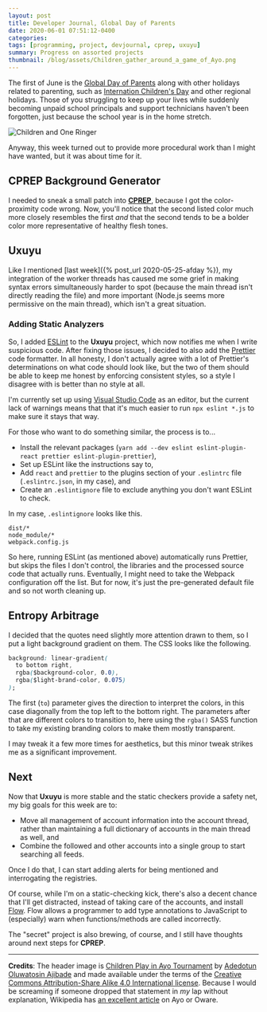 ```yaml
---
layout: post
title: Developer Journal, Global Day of Parents
date: 2020-06-01 07:51:12-0400
categories:
tags: [programming, project, devjournal, cprep, uxuyu]
summary: Progress on assorted projects
thumbnail: /blog/assets/Children_gather_around_a_game_of_Ayo.png
---
```


The first of June is the [Global Day of Parents](https://en.wikipedia.org/wiki/Parents%27_Day#International) along with other holidays related to parenting, such as [Internation Children's Day](https://en.wikipedia.org/wiki/Children%27s_Day) and other regional holidays.  Those of you struggling to keep up your lives while suddenly becoming unpaid school principals and support technicians haven't been forgotten, just because the school year is in the home stretch.

![Children and One Ringer](/blog/assets/Children_gather_around_a_game_of_Ayo.png "Children and One Ringer")

Anyway, this week turned out to provide more procedural work than I might have wanted, but it was about time for it.

## CPREP Background Generator

I needed to sneak a small patch into [**CPREP**](https://github.com/jcolag/background-generator), because I got the color-proximity code wrong.  Now, you'll notice that the second listed color much more closely resembles the first *and* that the second tends to be a bolder color more representative of healthy flesh tones.

## Uxuyu

Like I mentioned [last week]({% post_url 2020-05-25-afday %}), my integration of the worker threads has caused me some grief in making syntax errors simultaneously harder to spot (because the main thread isn't directly reading the file) and more important (Node.js seems more permissive on the main thread), which isn't a great situation.

### Adding Static Analyzers

So, I added [ESLint](https://eslint.org/) to the **Uxuyu** project, which now notifies me when I write suspicious code.  After fixing those issues, I decided to also add the [Prettier](https://prettier.io/) code formatter.  In all honesty, I don't actually agree with a lot of Prettier's determinations on what code should look like, but the two of them should be able to keep me honest by enforcing consistent styles, so a style I disagree with is better than no style at all.

I'm currently set up using [Visual Studio Code](https://code.visualstudio.com/) as an editor, but the current lack of warnings means that that it's much easier to run `npx eslint *.js` to make sure it stays that way.

For those who want to do something similar, the process is to...

 * Install the relevant packages (`yarn add --dev eslint eslint-plugin-react prettier eslint-plugin-prettier`),
 * Set up ESLint like the instructions say to,
 * Add `react` and `prettier` to the plugins section of your `.eslintrc` file (`.eslintrc.json`, in my case), and
 * Create an `.eslintignore` file to exclude anything you don't want ESLint to check.

In my case, `.eslintignore` looks like this.

```gitignore
dist/*
node_module/*
webpack.config.js
```

So here, running ESLint (as mentioned above) automatically runs Prettier, but skips the files I don't control, the libraries and the processed source code that actually runs.  Eventually, I might need to take the Webpack configuration off the list.  But for now, it's just the pre-generated default file and so not worth cleaning up.

## Entropy Arbitrage

I decided that the quotes need slightly more attention drawn to them, so I put a light background gradient on them.  The CSS looks like the following.

```css
background: linear-gradient(
  to bottom right,
  rgba($background-color, 0.0),
  rgba($light-brand-color, 0.075)
);
```

The first (`to`) parameter gives the direction to interpret the colors, in this case diagonally from the top left to the bottom right.  The parameters after that are different colors to transition to, here using the `rgba()` SASS function to take my existing branding colors to make them mostly transparent.

I may tweak it a few more times for aesthetics, but this minor tweak strikes me as a significant improvement.

## Next

Now that **Uxuyu** is more stable and the static checkers provide a safety net, my big goals for this week are to:

 * Move all management of account information into the account thread, rather than maintaining a full dictionary of accounts in the main thread as well, and
 * Combine the followed and other accounts into a single group to start searching all feeds.

Once I do that, I can start adding alerts for being mentioned and interrogating the registries.

Of course, while I'm on a static-checking kick, there's also a decent chance that I'll get distracted, instead of taking care of the accounts, and install [Flow](https://flow.org/).  Flow allows a programmer to add type annotations to JavaScript to (especially) warn when functions/methods are called incorrectly.

The "secret" project is also brewing, of course, and I still have thoughts around next steps for **CPREP**.

* * *

**Credits**:  The header image is [Children Play in Ayo Tournament](https://commons.wikimedia.org/wiki/File:Children_gather_around_a_game_of_Ayo.jpg) by [Adedotun Oluwatosin Ajibade](https://commons.wikimedia.org/wiki/User:Dotun55) and made available under the terms of the [Creative Commons Attribution-Share Alike 4.0 International license](https://creativecommons.org/licenses/by-sa/4.0/deed.en).  Because I would be screaming if someone dropped that statement in *my* lap without explanation, Wikipedia has [an excellent article](https://en.wikipedia.org/wiki/Oware) on Ayo or Oware.
